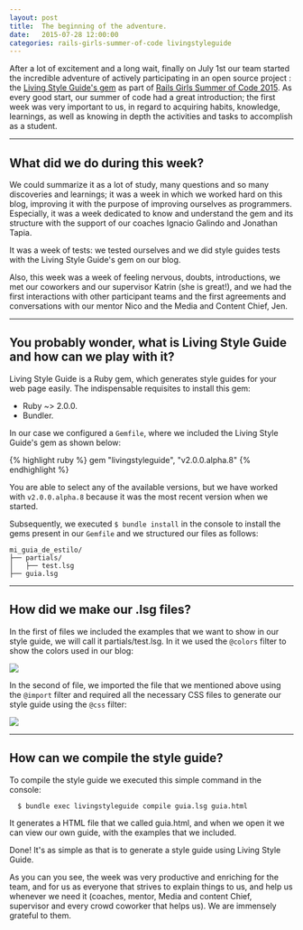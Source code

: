 ```yaml
---
layout: post
title:  The beginning of the adventure.
date:   2015-07-28 12:00:00
categories: rails-girls-summer-of-code livingstyleguide
---
```


After a lot of excitement and a long wait, finally on July 1st our team started the incredible adventure of actively participating in an open source project : the [Living Style Guide's gem](https://github.com/livingstyleguide/livingstyleguide) as part of [Rails Girls Summer of Code 2015](http://railsgirlssummerofcode.org/). As every good start, our summer of code had a great introduction; the first week was very important to us, in regard to acquiring habits, knowledge, learnings, as well as knowing in depth the activities and tasks to accomplish as a student.

***

## What did we do during this week?

We could summarize it as a lot of study, many questions and so many discoveries and learnings; it was a week in which we worked hard on this blog, improving it with the purpose of improving ourselves as programmers. Especially, it was a week dedicated to know and understand the gem and its structure with the support of our coaches Ignacio Galindo and Jonathan Tapia.

It was a week of tests: we tested ourselves and we did style guides tests with the Living Style Guide's gem on our blog.

Also, this week was a week of feeling nervous, doubts, introductions, we met our coworkers and our supervisor Katrin (she is great!), and we had the first interactions with other participant teams and the first agreements and conversations with our mentor Nico and the Media and Content Chief, Jen.

***

## You probably wonder, what is Living Style Guide and how can we play with it?

Living Style Guide is a Ruby gem, which generates style guides for your web page easily.
The indispensable requisites to install this gem:

* Ruby ~> 2.0.0.
* Bundler.

In our case we configured a `Gemfile`, where we included the Living Style Guide's gem as shown below:

{% highlight ruby %}
gem "livingstyleguide",   "v2.0.0.alpha.8"
{% endhighlight %}

You are able to select any of the available versions, but we have worked with `v2.0.0.alpha.8` because it was the most recent version when we started.

Subsequently, we executed  `$ bundle install` in the console to install the gems present in our `Gemfile` and we structured our files as follows:

    mi_guia_de_estilo/
    ├── partials/
    │   ├── test.lsg
    ├── guia.lsg

***

##  How did we make our .lsg files?

In the first of files we included the examples that we want to show in our style guide, we will call it  partials/test.lsg. In it we used the `@colors` filter to show the colors used in our blog:

![](https://www.evernote.com/l/AnfZ48xrNc5Iro9-IY6fVD9sIvCEM0YpE3sB/image.png)

In the second of file, we imported the file that we mentioned above using the `@import` filter and required all the necessary CSS files to generate our style guide using the `@css` filter:

![](https://www.evernote.com/l/And91K9031hABLP3oi8OnBZmoaoiC-i1-lIB/image.png)

***

##  How can we compile the style guide?

To compile the style guide we executed this simple command in the console:

      $ bundle exec livingstyleguide compile guia.lsg guia.html

It generates a HTML file that we called guia.html, and when we open it we can view our own guide, with the examples that we included.

Done! It's as simple as that is to generate a style guide using Living Style Guide.

As you can you see, the week was very productive and enriching for the team, and for us as everyone that strives to explain things to us, and help us whenever we need it (coaches, mentor, Media and content Chief, supervisor and every crowd coworker that helps us). We are immensely grateful to them.
